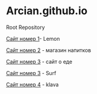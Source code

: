 # Arcian.github.io
Root Repository

  [Сайт номер 1](Arcian.github.io/Lemon/ "А")- Lemon
  
  [Сайт номер 2](Arcian.github.io/tannergoods/ "B") - магазин напитков
  
  [Сайт номер 3](Arcian.github.io/Restourant/ "C") - сайт о еде
   
  [Сайт номер 3](Arcian.github.io/Surf/ "D") - Surf

  [Сайт номер 4](Arcian.github.io/klava/ "D") - klava
